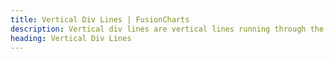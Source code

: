 ```yaml
---
title: Vertical Div Lines | FusionCharts
description: Vertical div lines are vertical lines running through the canvas in a chart. These lines help in relating the data to its respective label
heading: Vertical Div Lines
---
```


